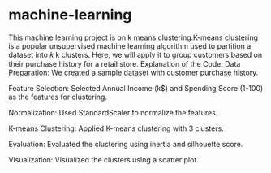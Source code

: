 # machine-learning
This machine learning project is on k means clustering.K-means clustering is a popular unsupervised machine learning algorithm used to partition a dataset into  𝑘 k clusters. Here, we will apply it to group customers based on their purchase history for a retail store.
Explanation of the Code:
Data Preparation: We created a sample dataset with customer purchase history.

Feature Selection: Selected Annual Income (k$) and Spending Score (1-100) as the features for clustering.

Normalization: Used StandardScaler to normalize the features.

K-means Clustering: Applied K-means clustering with 3 clusters.

Evaluation: Evaluated the clustering using inertia and silhouette score.

Visualization: Visualized the clusters using a scatter plot.
